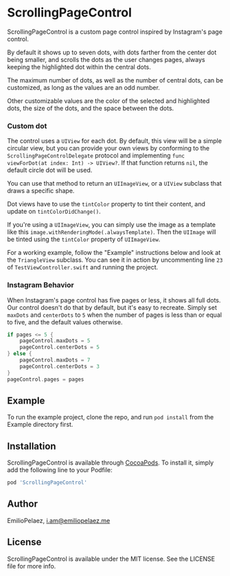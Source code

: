 # ScrollingPageControl

ScrollingPageControl is a custom page control inspired by Instagram's page control.

By default it shows up to seven dots, with dots farther from the center dot being smaller, and scrolls the dots as the user changes pages, always keeping the highlighted dot within the central dots.

The maximum number of dots, as well as the number of central dots, can be customized, as long as the values are an odd number.

Other customizable values are the color of the selected and highlighted dots, the size of the dots, and the space between the dots.

### Custom dot

The control uses a `UIView` for each dot. By default, this view will be a simple circular view, but you can provide your own views by conforming to the `ScrollingPageControlDelegate` protocol and implementing `func viewForDot(at index: Int) -> UIView?`. If that function returns `nil`, the default circle dot will be used.

You can use that method to return an `UIImageView`, or a `UIView` subclass that draws a specific shape.

Dot views have to use the  `tintColor` property to tint their content, and update on `tintColorDidChange()`.

If you're using a `UIImageView`, you can simply use the image as a template like this `image.withRenderingMode(.alwaysTemplate)`. Then the `UIImage` will be tinted using the `tintColor` property of `UIImageView`.

For a working example, follow the "Example" instructions below and look at the `TriangleView` subclass. You can see it in action by uncommenting line `23` of `TestViewController.swift` and running the project.

### Instagram Behavior

When Instagram's page control has five pages or less, it shows all full dots. Our control doesn't do that by default, but it's easy to recreate. Simply set `maxDots` and `centerDots` to `5` when the number of pages is less than or equal to five, and the default values otherwise.

```swift
if pages <= 5 {
	pageControl.maxDots = 5
	pageControl.centerDots = 5
} else {
	pageControl.maxDots = 7
	pageControl.centerDots = 3
}
pageControl.pages = pages
```

## Example

To run the example project, clone the repo, and run `pod install` from the Example directory first.

## Installation

ScrollingPageControl is available through [CocoaPods](https://cocoapods.org). To install
it, simply add the following line to your Podfile:

```ruby
pod 'ScrollingPageControl'
```

## Author

EmilioPelaez, i.am@emiliopelaez.me

## License

ScrollingPageControl is available under the MIT license. See the LICENSE file for more info.
